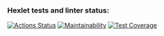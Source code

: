 ### Hexlet tests and linter status:
[![Actions Status](https://github.com/gReen7aRRow/python-project-52/workflows/hexlet-check/badge.svg)](https://github.com/gReen7aRRow/python-project-52/actions)
[![Maintainability](https://api.codeclimate.com/v1/badges/188ca8fa8d0db22b9171/maintainability)](https://codeclimate.com/github/gReen7aRRow/python-project-52/maintainability)
[![Test Coverage](https://api.codeclimate.com/v1/badges/188ca8fa8d0db22b9171/test_coverage)](https://codeclimate.com/github/gReen7aRRow/python-project-52/test_coverage)
